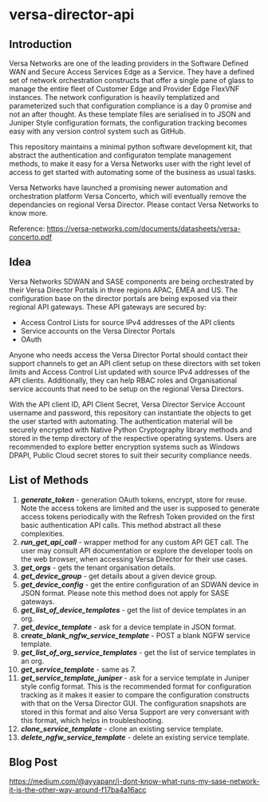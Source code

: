 # versa-director-api
## Introduction

  Versa Networks are one of the leading providers in the Software Defined WAN and Secure Access Services Edge as a Service. They have a defined set of network orchestration constructs that offer a single pane of glass to manage the entire fleet of Customer Edge and Provider Edge FlexVNF instances. The network configuration is heavily templatized and parameterized such that configuration compliance is a day 0 promise and not an after thought. As these template files are serialised in to JSON and Juniper Style configuration formats, the configuration tracking becomes easy with any version control system such as GitHub. 
  
  This repository maintains a minimal python software development kit, that abstract the authentication and configuraton template management methods, to make it easy for a Versa Networks user with the right level of access to get started with automating some of the business as usual tasks.
  
  Versa Networks have launched a promising newer automation and orchestration platform Versa Concerto, which will eventually remove the dependancies on regional Versa Director. Please contact Versa Networks to know more.
  
Reference: https://versa-networks.com/documents/datasheets/versa-concerto.pdf
  
  
## Idea

  Versa Networks SDWAN and SASE components are being orchestrated by their Versa Director Portals in three regions APAC, EMEA and US. The configuration base on the director portals are being exposed via their regional API gateways. These API gateways are secured by:
  - Access Control Lists for source IPv4 addresses of the API clients
  - Service accounts on the Versa Director Portals
  - OAuth
  
  Anyone who needs access the Versa Director Portal should contact their support channels to get an API client setup on these directors with set token limits and Access Control List updated with source IPv4 addresses of the API clients. Additionally, they can help RBAC roles and Organisational service accounts that need to be setup on the regional Versa Directors.
  
  With the API client ID, API Client Secret, Versa Director Service Account username and password, this repository can instantiate the objects to get the user started with automating. The authentication material will be securely encrypted with Native Python Cryptography library methods and stored in the temp directory of the respective operating systems. Users are recommended to explore better encryption systems such as Windows DPAPI, Public Cloud secret stores to suit their security compliance needs. 
  
  ## List of Methods
  1. ***generate_token*** - generation OAuth tokens, encrypt, store for reuse. Note the access tokens are limited and the user is supposed to generate access tokens periodically with the Refresh Token provided on the first basic authentication API calls. This method abstract all these complexities.
  2. ***run_get_api_call*** - wrapper method for any custom API GET call. The user may consult API documentation or explore the developer tools on the web browser, when accessing Versa Director for their use cases.
  3. ***get_orgs*** - gets the tenant organisation details.
  4. ***get_device_group*** - get details about a given device group.
  5. ***get_device_config*** - get the entire configuration of an SDWAN device in JSON format. Please note this method does not apply for SASE gateways.
  6. ***get_list_of_device_templates*** - get the list of device templates in an org.
  7. ***get_device_template*** - ask for a device template in JSON format.
  8. ***create_blank_ngfw_service_template*** - POST a blank NGFW service template.
  9. ***get_list_of_org_service_templates*** - get the list of service templates in an org.
  10. ***get_service_template*** - same as 7.
  11. ***get_service_template_juniper*** - ask for a service template in Juniper style config format. This is the recommended format for configuration tracking as it makes it easier to compare the configuration constructs with that on the Versa Director GUI. The configuration snapshots are stored in this format and also Versa Support are very conversant with this format, which helps in troubleshooting.
  12. ***clone_service_template*** - clone an existing service template.
  13. ***delete_ngfw_service_template*** - delete an existing service template.

## Blog Post
https://medium.com/@ayyapanr/i-dont-know-what-runs-my-sase-network-it-is-the-other-way-around-f17ba4a16acc
